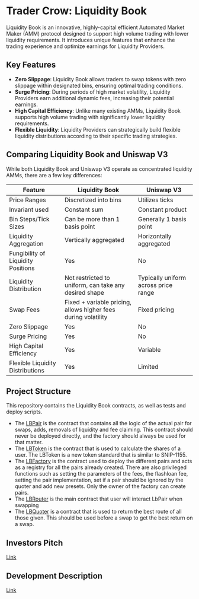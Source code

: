 # Trader Crow: Liquidity Book

Liquidity Book is an innovative, highly-capital efficient Automated Market Maker (AMM) protocol designed to support high volume trading with lower liquidity requirements. It introduces unique features that enhance the trading experience and optimize earnings for Liquidity Providers.

## Key Features

- **Zero Slippage**: Liquidity Book allows traders to swap tokens with zero slippage within designated bins, ensuring optimal trading conditions.
- **Surge Pricing**: During periods of high market volatility, Liquidity Providers earn additional dynamic fees, increasing their potential earnings.
- **High Capital Efficiency**: Unlike many existing AMMs, Liquidity Book supports high volume trading with significantly lower liquidity requirements.
- **Flexible Liquidity**: Liquidity Providers can strategically build flexible liquidity distributions according to their specific trading strategies.

## Comparing Liquidity Book and Uniswap V3

While both Liquidity Book and Uniswap V3 operate as concentrated liquidity AMMs, there are a few key differences:

| Feature                            | Liquidity Book                                                 | Uniswap V3                           |
| ---------------------------------- | -------------------------------------------------------------- | ------------------------------------ |
| Price Ranges                       | Discretized into bins                                          | Utilizes ticks                       |
| Invariant used                     | Constant sum                                                   | Constant product                     |
| Bin Steps/Tick Sizes               | Can be more than 1 basis point                                 | Generally 1 basis point              |
| Liquidity Aggregation              | Vertically aggregated                                          | Horizontally aggregated              |
| Fungibility of Liquidity Positions | Yes                                                            | No                                   |
| Liquidity Distribution             | Not restricted to uniform, can take any desired shape          | Typically uniform across price range |
| Swap Fees                          | Fixed + variable pricing, allows higher fees during volatility | Fixed pricing                        |
| Zero Slippage                      | Yes                                                            | No                                   |
| Surge Pricing                      | Yes                                                            | No                                   |
| High Capital Efficiency            | Yes                                                            | Variable                             |
| Flexible Liquidity Distributions   | Yes                                                            | Limited                              |

## Project Structure

This repository contains the Liquidity Book contracts, as well as tests and deploy scripts.

- The [LBPair](./contracts/LbPair/src/contract.rs) is the contract that contains all the logic of the actual pair for swaps, adds, removals of liquidity and fee claiming. This contract should never be deployed directly, and the factory should always be used for that matter.
- The [LBToken](./contracts/LbToken/src/contract.rs) is the contract that is used to calculate the shares of a user. The LBToken is a new token standard that is similar to SNIP-1155.
- The [LBFactory](./contracts/LbFactory/src/contract.rs) is the contract used to deploy the different pairs and acts as a registry for all the pairs already created. There are also privileged functions such as setting the parameters of the fees, the flashloan fee, setting the pair implementation, set if a pair should be ignored by the quoter and add new presets. Only the owner of the factory can create pairs.
- The [LBRouter](./contracts/LbRouter/src/contract.rs) is the main contract that user will interact LbPair when swapping
- The [LBQuoter](./contracts/LbQuoter/src/contract.rs) is a contract that is used to return the best route of all those given. This should be used before a swap to get the best return on a swap.

## Investors Pitch

[Link](https://drive.google.com/file/d/1o9ItsmxIAFk6MZ9eBJYM_J0UMz-9FfrM/view?usp=sharing)

## Development Description

[Link](https://docs.google.com/document/d/1li_wg_TLZPVSEPnrJ33Ig3AxIodgJCG5UK7Fv6NaGYY)
